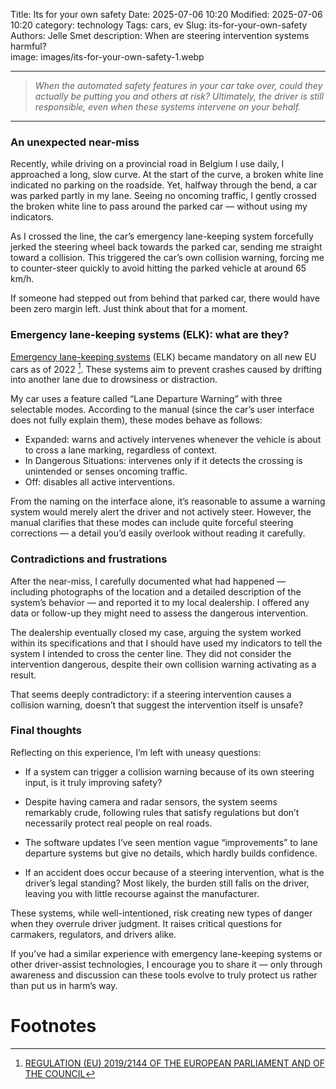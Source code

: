 Title: Its for your own safety
Date: 2025-07-06 10:20
Modified: 2025-07-06 10:20
category: technology
Tags: cars, ev
Slug: its-for-your-own-safety
Authors: Jelle Smet
description: When are steering intervention systems harmful?  
image: images/its-for-your-own-safety-1.webp

----

> *When the automated safety features in your car take over, could they
   actually be putting you and others at risk? Ultimately, the driver is
   still responsible, even when these systems intervene on your behalf.*
----

### An unexpected near-miss

Recently, while driving on a provincial road in Belgium I use daily, I
approached a long, slow curve. At the start of the curve, a broken white line
indicated no parking on the roadside. Yet, halfway through the bend, a car
was parked partly in my lane. Seeing no oncoming traffic, I gently crossed
the broken white line to pass around the parked car — without using my
indicators.

As I crossed the line, the car’s emergency lane-keeping system forcefully
jerked the steering wheel back towards the parked car, sending me straight
toward a collision. This triggered the car’s own collision warning, forcing
me to counter-steer quickly to avoid hitting the parked vehicle at around 65
km/h.

If someone had stepped out from behind that parked car, there would have been
zero margin left. Just think about that for a moment.

### Emergency lane-keeping systems (ELK): what are they?

[Emergency lane-keeping systems](https://www.bmv.de/SharedDocs/EN/Articles/StV/Roadtraffic/new-vehicle-safety-systems.html)
(ELK) became mandatory on all new EU cars as of 2022 [^1]. These systems aim
to prevent crashes caused by drifting into another lane due to drowsiness or
distraction.

My car uses a feature called “Lane Departure Warning” with three selectable
modes. According to the manual (since the car’s user interface does not fully
explain them), these modes behave as follows:

- Expanded: warns and actively intervenes whenever the vehicle is about to
  cross a lane marking, regardless of context.
- In Dangerous Situations: intervenes only if it detects the crossing is
  unintended or senses oncoming traffic.
- Off: disables all active interventions.

From the naming on the interface alone, it’s reasonable to assume a warning
system would merely alert the driver and not actively steer. However, the
manual clarifies that these modes can include quite forceful steering
corrections — a detail you’d easily overlook without reading it carefully.

### Contradictions and frustrations

After the near-miss, I carefully documented what had happened — including
photographs of the location and a detailed description of the system’s
behavior — and reported it to my local dealership. I offered any data or
follow-up they might need to assess the dangerous intervention.

The dealership eventually closed my case, arguing the system worked within its
specifications and that I should have used my indicators to tell the system I
intended to cross the center line. They did not consider the intervention
dangerous, despite their own collision warning activating as a result.

That seems deeply contradictory: if a steering intervention causes a collision
warning, doesn’t that suggest the intervention itself is unsafe?


### Final thoughts

Reflecting on this experience, I’m left with uneasy questions:

- If a system can trigger a collision warning because of its own steering
  input, is it truly improving safety?

- Despite having camera and radar sensors, the system seems remarkably crude,
  following rules that satisfy regulations but don’t necessarily protect real
  people on real roads.

- The software updates I’ve seen mention vague “improvements” to lane
  departure systems but give no details, which hardly builds confidence.

- If an accident does occur because of a steering intervention, what is the
  driver’s legal standing? Most likely, the burden still falls on the driver,
  leaving you with little recourse against the manufacturer.

These systems, while well-intentioned, risk creating new types of danger when
they overrule driver judgment. It raises critical questions for carmakers,
regulators, and drivers alike.

If you’ve had a similar experience with emergency lane-keeping systems or
other driver-assist technologies, I encourage you to share it — only through
awareness and discussion can these tools evolve to truly protect us rather
than put us in harm’s way.


# Footnotes

[^1]: [REGULATION (EU) 2019/2144 OF THE EUROPEAN PARLIAMENT AND OF THE COUNCIL](https://eur-lex.europa.eu/legal-content/EN/TXT/PDF/?uri=CELEX%3A32019R2144)
